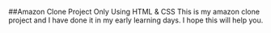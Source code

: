 ##Amazon Clone Project Only Using HTML & CSS
This is my amazon clone project and I have done it in my early learning days.
I hope this will help you.
